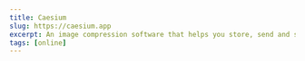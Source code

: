 ```yaml
---
title: Caesium
slug: https://caesium.app
excerpt: An image compression software that helps you store, send and share digital pictures, supporting JPG, PNG and WebP formats.
tags: [online]
---
```

